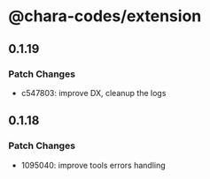 # @chara-codes/extension

## 0.1.19

### Patch Changes

- c547803: improve DX, cleanup the logs

## 0.1.18

### Patch Changes

- 1095040: improve tools errors handling
